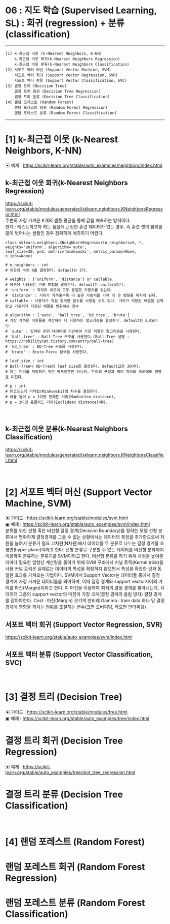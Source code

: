 #  06 : 지도 학습 (Supervised Learning, SL) : 회귀 (regression) + 분류 (classification)

---

	[1] k-최근접 이웃 (k-Nearest Neighbors, K-NN) 	
		k-최근접 이웃 회귀(k-Nearest Neighbors Regression)
		k-최근접 이웃 분류(k-Nearest Neighbors Classification)
 	[2] 서포트 벡터 머신 (Support Vector Machine, SVM)
		서포트 벡터 회귀 (Support Vector Regression, SVR)
		서포트 벡터 분류 (Support Vector Classification, SVC)
	[3] 결정 트리 (Decision Tree)
 		결정 트리 회귀 (Decision Tree Regression)
   		결정 트리 분류 (Decision Tree Classification)
 	[4] 랜덤 포레스트 (Random Forest)  
		랜덤 포레스트 회귀 (Random Forest Regression)  
		랜덤 포레스트 분류 (Random Forest Classification)    	  	
	
---  

# [1] k-최근접 이웃 (k-Nearest Neighbors, K-NN) 	
▣ 예제 : https://scikit-learn.org/stable/auto_examples/neighbors/index.html<br>

## k-최근접 이웃 회귀(k-Nearest Neighbors Regression)
https://scikit-learn.org/stable/modules/generated/sklearn.neighbors.KNeighborsRegressor.html<br>
주변의 가장 가까운 K개의 샘플 평균을 통해 값을 예측하는 방식이다.<br> 
한계 : 테스트하고자 하는 샘플에 근접한 훈련 데이터가 없는 경우, 즉 훈련 셋의 범위를 많이 벗어나는 샘플인 경우 정확하게 예측하기 어렵다. 

	class sklearn.neighbors.KNeighborsRegressor(n_neighbors=5, *, weights='uniform', algorithm='auto', 
	leaf_size=30, p=2, metric='minkowski', metric_params=None, n_jobs=None)
	 
	# n_neighbors : int
	# 이웃의 수인 K를 결정한다. default는 5다. 
	 
  	# weights : {'uniform', 'distance'} or callable
	# 예측에 사용되는 가중 방법을 결정한다. default는 uniform이다. 
	# 'uniform' : 각각의 이웃이 모두 동일한 가중치를 갖는다. 
	# 'distance' : 거리가 가까울수록 더 높은 가중치를 가져 더 큰 영향을 미치게 된다.
	# callable : 사용자가 직접 정의한 함수를 사용할 수도 있다. 거리가 저장된 배열을 입력받고 가중치가 저장된 배열을 반환하는 함수
 	
	# algorithm : {'auto', 'ball_tree', 'kd_tree', 'brute'} 
	# 가장 가까운 이웃들을 계산하는 데 사용하는 알고리즘을 결정한다. default는 auto이다. 
	# 'auto' : 입력된 훈련 데이터에 기반하여 가장 적절한 알고리즘을 사용한다. 
	# 'ball_tree' : Ball-Tree 구조를 사용한다.(Ball-Tree 설명 : https://nobilitycat.tistory.com/entry/ball-tree)
	# 'kd_tree' : KD-Tree 구조를 사용한다.
	# 'brute' : Brute-Force 탐색을 사용한다.  	
 	
	# leaf_size : int
	# Ball-Tree나 KD-Tree의 leaf size를 결정한다. default값은 30이다.
	# 이는 트리를 저장하기 위한 메모리뿐만 아니라, 트리의 구성과 쿼리 처리의 속도에도 영향을 미친다. 
 	
	# p : int
	# 민코프스키 미터법(Minkowski)의 차수를 결정한다. 
	# 예를 들어 p = 1이면 맨해튼 거리(Manhatten distance), 
	# p = 2이면 유클리드 거리(Euclidean distance)이다. 

<br>

## k-최근접 이웃 분류(k-Nearest Neighbors Classification)
https://scikit-learn.org/stable/modules/generated/sklearn.neighbors.KNeighborsClassifier.html

<br>
 
# [2] 서포트 벡터 머신 (Support Vector Machine, SVM)
▣ 가이드 : https://scikit-learn.org/stable/modules/svm.html<br>
▣ 예제 : https://scikit-learn.org/stable/auto_examples/svm/index.html<br>
분류를 위한 선형 혹은 비선형 결정 경계(Decision Boundary)를 정하는 모델
선형 분류에서 명확하게 결정경계를 그을 수 없는 상황에서는 데이터의 특징을 추가함으로써 차원을 늘려서 분류가 필요
고차원(N차원)에서 데이터를 두 분류로 나누는 결정 경계를 초평면(hyper plane)이라고 한다.
선형 분류로 구분할 수 없는 데이터를 비선형 분류까지 이용하여 분류하는 분류기를 SVM이라고 한다.
비선형 분류를 하기 위해 차원을 높여줄 때마다 필요한 엄청난 계산량을 줄이기 위해 SVM 구조에서 커널 트릭(Kernel trick)을 사용
커널 트릭은 실제로는 데이터의 특성을 확장하지 않으면서 특성을 확장한 것과 동일한 효과를 가져오는 기법이다.
SVM에서 Support Vector는 데이터들 중에서 결정 경계에 가장 가까운 데이터들을 의미하며, 이때 결정 경계와 support vector사이의 거리를 마진(Margin)이라고 한다.
이 마진을 이용하여 최적의 결정 경계를 찾아내는데, 각 데이터 그룹의 support vector의 마진이 가장 크게(결정 경계의 쏠림 방지) 결정 경계를 잡아야한다.
Cost : 마진(Margin) 크기의 반비례
Gamma : train data 하나 당 결정 경계에 영향을 끼치는 범위를 조절하는 변수(크면 오버피팅, 작으면 언더피팅)



## 서포트 벡터 회귀 (Support Vector Regression, SVR)
https://scikit-learn.org/stable/auto_examples/svm/index.html

## 서포트 벡터 분류 (Support Vector Classification, SVC)

<br>

# [3] 결정 트리 (Decision Tree)
▣ 가이드 : https://scikit-learn.org/stable/modules/tree.html<br>
▣ 예제 : https://scikit-learn.org/stable/auto_examples/tree/index.html<br>

# 결정 트리 회귀 (Decision Tree Regression)
▣ 예제 : https://scikit-learn.org/stable/auto_examples/tree/plot_tree_regression.html<br>

# 결정 트리 분류 (Decision Tree Classification)

<br>

# [4] 랜덤 포레스트 (Random Forest)  

# 랜덤 포레스트 회귀 (Random Forest Regression)  
# 랜덤 포레스트 분류 (Random Forest Classification)    	  	

<br>



